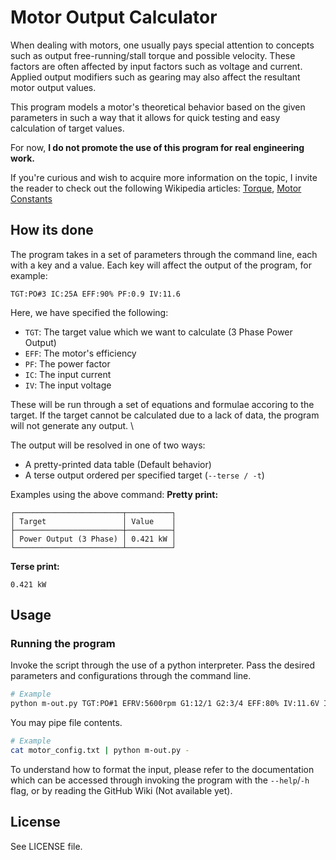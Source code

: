 # Motor Output Calculator
When dealing with motors, one usually pays special attention to concepts
such as output free-running/stall torque and possible velocity. These factors
are often affected by input factors such as voltage and current. Applied
output modifiers such as gearing may also affect the resultant motor output
values.

This program models a motor's theoretical behavior based on the given parameters
in such a way that it allows for quick testing and easy calculation of target
values.

For now, **I do not promote the use of this program for real engineering work.**

If you're curious and wish to acquire more information on the topic,
I invite the reader to check out the following Wikipedia
articles: [Torque](https://en.wikipedia.org/wiki/Torque),
[Motor Constants](https://en.wikipedia.org/wiki/Motor_constants)

## How its done

The program takes in a set of parameters through the command line, each with a
key and a value. Each key will affect the output of the program, for example:

`TGT:PO#3 IC:25A EFF:90% PF:0.9 IV:11.6`

Here, we have specified the following:
- `TGT`: The target value which we want to calculate (3 Phase Power Output)
- `EFF`: The motor's efficiency
- `PF`: The power factor
- `IC`: The input current
- `IV`: The input voltage

These will be run through a set of equations and formulae accoring to the target.
If the target cannot be calculated due to a lack of data, the program will not generate any output. \

The output will be resolved in one of two ways:
- A pretty-printed data table (Default behavior)
- A terse output ordered per specified target (`--terse / -t`)

Examples using the above command:
**Pretty print:**
```
┌────────────────────────┬──────────┐
│ Target                 │ Value    │
├────────────────────────┼──────────┤
│ Power Output (3 Phase) │ 0.421 kW │
└────────────────────────┴──────────┘
```

**Terse print:**
```
0.421 kW
```

## Usage

### Running the program
Invoke the script through the use of a python interpreter. Pass the desired
parameters and configurations through the command line.

```sh
# Example
python m-out.py TGT:PO#1 EFRV:5600rpm G1:12/1 G2:3/4 EFF:80% IV:11.6V IC:10A PF:0.75 # and so-on...
```

You may pipe file contents.

```sh
# Example
cat motor_config.txt | python m-out.py -
```

To understand how to format the input, please refer to the documentation which
can be accessed through invoking the program with the `--help`/`-h` flag, or by
reading the GitHub Wiki (Not available yet).

## License
See LICENSE file.

